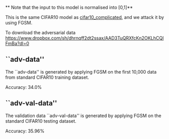 
** Note that the input to this model is normalised into [0,1]**

This is the same CIFAR10 model as [cifar10_complicated](https://github.com/safednn-nasa/DNN-Repair/tree/master/examples/deepconcolic-benchmarks/cifar_complicated), and we attack it by using FGSM.

To download the adversarial data https://www.dropbox.com/sh/dhrnqff2dt2ssax/AAD3TuQRXfcKn2OKLhCQlFmBa?dl=0

## ``adv-data''
The ``adv-data'' is generated by applying FGSM on the first 10,000 data from standard CIFAR10 training dataset.

Accuracy: 34.0%

## ``adv-val-data''
The validation data ``adv-val-data'' is generated by applying FGSM on the standard CIFAR10 testing dataset.

Accuracy: 35.96%
